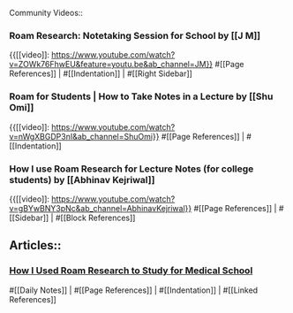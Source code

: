 Community Videos::

### Roam Research: Notetaking Session for School by [[J M]]

{{[[video]]: https://www.youtube.com/watch?v=ZOWk76FhwEU&feature=youtu.be&ab_channel=JM}}
#[[Page References]] | #[[Indentation]] | #[[Right Sidebar]] 

### Roam for Students | How to Take Notes in a Lecture by [[Shu Omi]]

{{[[video]]: https://www.youtube.com/watch?v=nWgXBGDP3nI&ab_channel=ShuOmi}}
#[[Page References]] | #[[Indentation]]

### How I use Roam Research for Lecture Notes (for college students) by [[Abhinav Kejriwal]]

{{[[video]]: https://www.youtube.com/watch?v=gBYwBNY3pNc&ab_channel=AbhinavKejriwal}}
#[[Page References]] | #[[Sidebar]] | #[[Block References]]

## Articles::

### [How I Used Roam Research to Study for Medical School](https://toolsforgrowth.substack.com/p/how-i-used-roam-research-to-study)

#[[Daily Notes]] | #[[Page References]] | #[[Indentation]] | #[[Linked References]]

